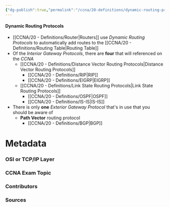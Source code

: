 ```yaml
---
{"dg-publish":true,"permalink":"/ccna/20-definitions/dynamic-routing-protocols/","tags":["defs_ccna"]}
---
```


#### Dynamic Routing Protocols
- [[CCNA/20 - Definitions/Router\|Routers]] use *Dynamic Routing Protocols* to automatically add routes to the [[CCNA/20 - Definitions/Routing Table\|Routing Table]]
- Of the *Interior Gateway Protocols*, there are **four** that will referenced on the *CCNA*
	- [[CCNA/20 - Definitions/Distance Vector Routing Protocols\|Distance Vector Routing Protocols]]
		- [[CCNA/20 - Definitions/RIP\|RIP]]
		- [[CCNA/20 - Definitions/EIGRP\|EIGRP]]
	- [[CCNA/20 - Definitions/Link State Routing Protocols\|Link State Routing Protocols]]
		- [[CCNA/20 - Definitions/OSPF\|OSPF]]
		- [[CCNA/20 - Definitions/IS-IS\|IS-IS]]
- There is only **one** *Exterior Gateway Protocol* that's in use that you should be aware of
	- **Path Vector** routing protocol
		- [[CCNA/20 - Definitions/BGP\|BGP]]


# Metadata
### OSI or TCP/IP Layer

### CCNA Exam Topic

### Contributors

### Sources

